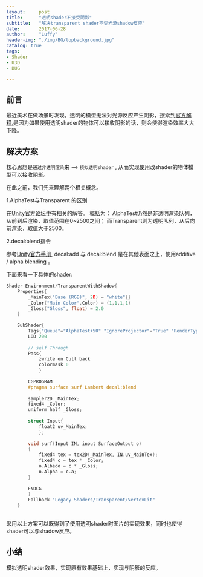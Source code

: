 ```yaml
---
layout:     post
title:      "透明shader不接受阴影"
subtitle:   "解决transparent shader不受光源shadow反应"
date:       2017-06-28
author:     "Luffy"
header-img: "./img/BG/topbackground.jpg"
catalog: true
tags:
- Shader
- U3D
- BUG

---
```



## 前言

最近美术在做场景时发现，透明的模型无法对光源反应产生阴影，搜索到[官方解释](https://forum.unity3d.com/threads/no-shadows-visible-on-transparency-shaders.9909/),是因为如果使用透明shader的物体可以接收阴影的话，则会使得渲染效率大大下降。

## 解决方案

核心思想是`通过非透明渲染`来 --> `模拟透明shader` , 从而实现使用改shader的物体模型可以接收阴影。

在此之前，我们先来理解两个相关概念。

1.AlphaTest与Transparent 的区别

在[Unity官方论坛中](https://forum.unity3d.com/threads/difference-between-alphatest-and-transparent-renderqueue.458750/)有相关的解答。 概括为： AlphaTest仍然是非透明渲染队列，从前到后渲染，取值范围在0~2500之间； 而Transparent则为透明队列，从后向前渲染，取值大于2500。

2.decal:blend指令

参考[Unity官方手册](https://docs.unity3d.com/Manual/SL-SurfaceShaders.html), decal:add  与 decal:blend 是在其他表面之上，使用additive / alpha blending 。

下面来看一下具体的shader:

```c
Shader Environment/TransparentWithShadow{
	Properties{
		_MainTex("Base (RGB)", 2D) = "white"{}
		_Color("Main Color",Color) = (1,1,1,1)
		_Gloss("Gloss", float) = 2.0
	}
	
	SubShader{
		Tags{"Queue"="AlphaTest+50" "IgnoreProjector"="True" "RenderType"="Transparent"}
		LOD 200
		
		// self Through
		Pass{
			zwrite on Cull back
			colormask 0
			}
			
		CGPROGRAM
		#pragma surface surf Lambert decal:blend
		
		sampler2D _MainTex;
		fixed4 _Color;
		uniform half _Gloss;
		
		struct Input{
			float2 uv_MainTex;
			};
			
		void surf(Input IN, inout SurfaceOutput o)
		{
			fixed4 tex = tex2D(_MainTex, IN.uv_MainTex);
			fixed4 c = tex * _Color;
			o.Albedo = c * _Gloss;
			o.Alpha = c.a;
		}
		
		ENDCG
		}
		Fallback "Legacy Shaders/Transparent/VertexLit"
	}
		
```

采用以上方案可以既得到了使用透明shader时图片的实现效果，同时也使得shader可以与shadow反应。

## 小结

模拟透明shader效果，实现原有效果基础上，实现与阴影的反应。